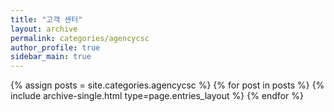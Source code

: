 ```yaml
---
title: "고객 센터"
layout: archive
permalink: categories/agencycsc
author_profile: true
sidebar_main: true
---
```



{% assign posts = site.categories.agencycsc %}
{% for post in posts %} {% include archive-single.html type=page.entries_layout %} {% endfor %}